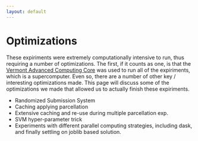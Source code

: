 ```yaml
---
layout: default
---
```


# Optimizations

These expiriments were extremely computationally intensive to run, thus requiring a number of optimizations. 
The first, if it counts as one, is that the [Vermont Advanced Computing Core](https://www.uvm.edu/vacc) was used to
run all of the expiriments, which is a supercomputer. Even so, there are a number of other key / interesting optimizations
made. This page will discuss some of the optimizations we made that allowed us to actually finish these expiriments.

- Randomized Submission System
- Caching applying parcellation
- Extensive caching and re-use during multiple parcellation exp.
- SVM hyper-parameter trick
- Experiments with different parallel computing strategies, including dask, and finally settling on joblib based solution.